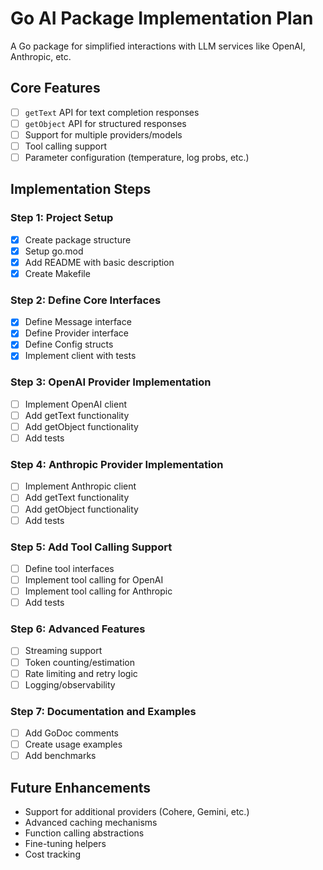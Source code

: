 # Go AI Package Implementation Plan

A Go package for simplified interactions with LLM services like OpenAI, Anthropic, etc.

## Core Features
- [  ] `getText` API for text completion responses
- [  ] `getObject` API for structured responses
- [  ] Support for multiple providers/models
- [  ] Tool calling support
- [  ] Parameter configuration (temperature, log probs, etc.)

## Implementation Steps

### Step 1: Project Setup
- [x] Create package structure
- [x] Setup go.mod
- [x] Add README with basic description
- [x] Create Makefile

### Step 2: Define Core Interfaces
- [x] Define Message interface
- [x] Define Provider interface
- [x] Define Config structs
- [x] Implement client with tests

### Step 3: OpenAI Provider Implementation
- [  ] Implement OpenAI client
- [  ] Add getText functionality
- [  ] Add getObject functionality
- [  ] Add tests

### Step 4: Anthropic Provider Implementation
- [  ] Implement Anthropic client
- [  ] Add getText functionality
- [  ] Add getObject functionality
- [  ] Add tests

### Step 5: Add Tool Calling Support
- [  ] Define tool interfaces
- [  ] Implement tool calling for OpenAI
- [  ] Implement tool calling for Anthropic
- [  ] Add tests

### Step 6: Advanced Features
- [  ] Streaming support
- [  ] Token counting/estimation
- [  ] Rate limiting and retry logic
- [  ] Logging/observability

### Step 7: Documentation and Examples
- [  ] Add GoDoc comments
- [  ] Create usage examples
- [  ] Add benchmarks

## Future Enhancements
- Support for additional providers (Cohere, Gemini, etc.)
- Advanced caching mechanisms
- Function calling abstractions
- Fine-tuning helpers
- Cost tracking